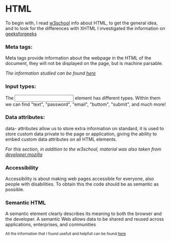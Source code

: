 # HTML

To begin with, I read [w3school](https://www.w3schools.com/html/default.asp) info about HTML, to get the general idea, and to look for the differences with XHTML I investigated the information on [geeksforgeeks](https://www.geeksforgeeks.org/difference-between-xhtml-and-html5/)

### Meta tags:

Meta tags provide information about the webpage in the HTML of the document, they will not be displayed on the page, but is machine parsable.
 
 *The information studied can be found [here](https://moz.com/blog/the-ultimate-guide-to-seo-meta-tags)*
 
 ### Input types:
 
 The <input> element has different types. Within them we can find "text", "password", "email", "buttom", "submit", and much more!
 
 ### Data attributes:
 
data- attributes allow us to store extra information on standard, it is used to store custom data private to the page or application, giving the ability to embed custom data attributes on all HTML elements.

*For this section, in addition to the w3school, material was also taken from [developer.mozilla](https://developer.mozilla.org/en-US/docs/Learn/HTML/Howto/Use_data_attributes)*

### Accessibility

Accessibility is about making web pages accessible for everyone, also people with disabilities. To obtain this the code should be as semantic as possible.

### Semantic HTML

A semantic element clearly describes its meaning to both the browser and the developer. A semantic Web allows data to be shared and reused across applications, enterprises, and communities


<sub>All the information that I found usefull and helpfull can be found [here](https://docs.google.com/document/d/1JkghbRDEKanaiZg2oTLlZaMN-Hyxu2ABhPuH6EOnFEg/edit?usp=sharing)</sub>
